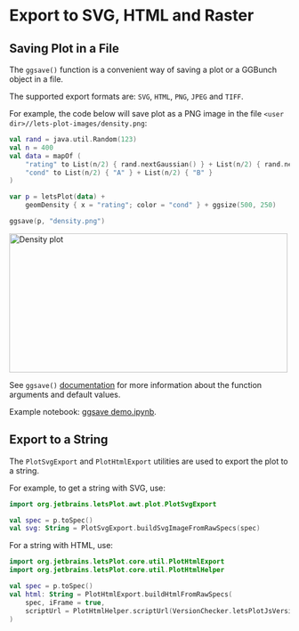 # Export to SVG, HTML and Raster

## Saving Plot in a File

The `ggsave()` function is a convenient way of saving a plot or a GGBunch object in a file.

The supported export formats are: `SVG`, `HTML`, `PNG`, `JPEG` and `TIFF`.

For example, the code below will save plot as a PNG image in the file `<user dir>//lets-plot-images/density.png`:

```kotlin
val rand = java.util.Random(123)
val n = 400
val data = mapOf (
    "rating" to List(n/2) { rand.nextGaussian() } + List(n/2) { rand.nextGaussian() * 1.5 + 1.5 },
    "cond" to List(n/2) { "A" } + List(n/2) { "B" }
)

var p = letsPlot(data) +
    geomDensity { x = "rating"; color = "cond" } + ggsize(500, 250)

ggsave(p, "density.png")
```

<img src="ggsave_demo.png" alt="Density plot" width="500" height="250"/>

See `ggsave()` [documentation](%api_export%/ggsave.html) for more information about the function arguments and default values.

Example notebook: [ggsave demo.ipynb](%nb-export_to_file%).

## Export to a String

The `PlotSvgExport` and `PlotHtmlExport` utilities are used to export the plot to a string.

For example, to get a string with SVG, use:

```kotlin
import org.jetbrains.letsPlot.awt.plot.PlotSvgExport

val spec = p.toSpec()
val svg: String = PlotSvgExport.buildSvgImageFromRawSpecs(spec)
```

For a string with HTML, use:

```kotlin
import org.jetbrains.letsPlot.core.util.PlotHtmlExport
import org.jetbrains.letsPlot.core.util.PlotHtmlHelper

val spec = p.toSpec()
val html: String = PlotHtmlExport.buildHtmlFromRawSpecs(
    spec, iFrame = true,
    scriptUrl = PlotHtmlHelper.scriptUrl(VersionChecker.letsPlotJsVersion)
)
```